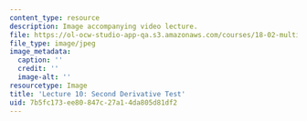 ```yaml
---
content_type: resource
description: Image accompanying video lecture.
file: https://ol-ocw-studio-app-qa.s3.amazonaws.com/courses/18-02-multivariable-calculus-fall-2007/7b5fc173ee80847c27a14da805d81df2_10.jpg
file_type: image/jpeg
image_metadata:
  caption: ''
  credit: ''
  image-alt: ''
resourcetype: Image
title: 'Lecture 10: Second Derivative Test'
uid: 7b5fc173-ee80-847c-27a1-4da805d81df2
---
```

